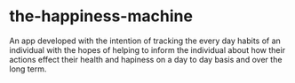 # the-happiness-machine
An app developed with the intention of tracking the every day habits of an individual with the hopes of helping to inform the individual about how their actions effect their health and hapiness on a day to day basis and over the long term.
